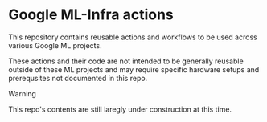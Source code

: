 # Google ML-Infra actions

This repository contains reusable actions and workflows to be used across various Google ML projects.

These actions and their code are not intended to be generally reusable outside of these ML projects and may require specific hardware setups and prerequsites not documented in this repo.

> [!WARNING]  
> This repo's contents are still laregly under construction at this time.